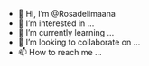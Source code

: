 - 👋 Hi, I’m @Rosadelimaana
- 👀 I’m interested in ...
- 🌱 I’m currently learning ...
- 💞️ I’m looking to collaborate on ...
- 📫 How to reach me ...

<!---
Rosadelimaana/Rosadelimaana is a ✨ special ✨ repository because its `README.md` (this file) appears on your GitHub profile.
You can click the Preview link to take a look at your changes.
--->
